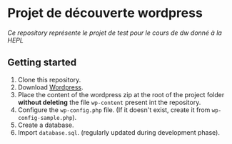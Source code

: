 # Projet de découverte wordpress

*Ce repository représente le projet de test pour le cours de dw donné à la HEPL*

## Getting started

1. Clone this repository.
2. Download [Wordpress](https://wordpress.org/).
3. Place the content of the wordpress zip at the root of the project folder **without deleting** the file `wp-content` present int the repository.
4. Configure the `wp-config.php` file. (If it doesn't exist, create it from `wp-config-sample.php`).
5. Create a database.
6. Import `database.sql`. (regularly updated during development phase).